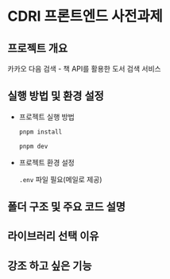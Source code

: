 # CDRI 프론트엔드 사전과제

## 프로젝트 개요

카카오 다음 검색 - 책 API를 활용한 도서 검색 서비스

## 실행 방법 및 환경 설정

- 프로젝트 실행 방법

  ```bash
  pnpm install

  pnpm dev
  ```

- 프로젝트 환경 설정

  `.env` 파일 필요(메일로 제공)

## 폴더 구조 및 주요 코드 설명

## 라이브러리 선택 이유

## 강조 하고 싶은 기능
